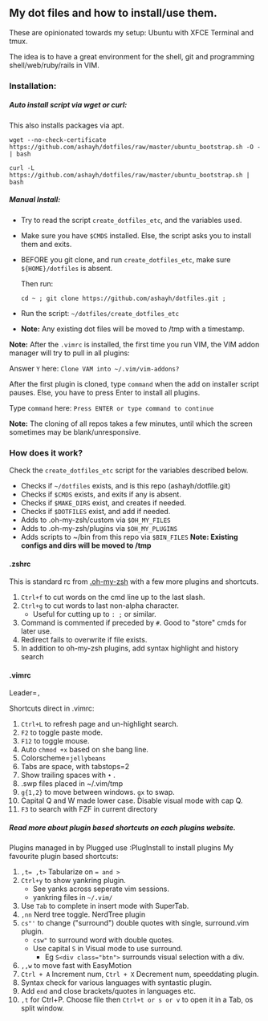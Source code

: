 ## My dot files and how to install/use them.
 These are opinionated towards my setup: Ubuntu with XFCE Terminal and tmux. 

 The idea is to have a great environment for the shell, git and programming shell/web/ruby/rails in VIM.


### Installation:

##### Auto install script via wget or curl:
This also installs packages via apt.

`wget --no-check-certificate https://github.com/ashayh/dotfiles/raw/master/ubuntu_bootstrap.sh -O - | bash`

`curl -L https://github.com/ashayh/dotfiles/raw/master/ubuntu_bootstrap.sh | bash`

##### Manual Install:
* Try to read the script `create_dotfiles_etc`, and the variables used.
* Make sure you have `$CMDS` installed.
  Else, the script asks you to install them and exits.

* BEFORE you git clone,  and run `create_dotfiles_etc`,
  make sure `${HOME}/dotfiles` is absent.

  Then run:

  `cd ~ ; git clone https://github.com/ashayh/dotfiles.git ;`
* Run the script: `~/dotfiles/create_dotfiles_etc`
* **Note:** Any existing dot files will be moved to /tmp with a timestamp.

**Note:** After the `.vimrc` is installed, the first time you run VIM,
  the VIM addon manager will try to pull in all plugins:

  Answer `Y` here:
  `Clone VAM into ~/.vim/vim-addons?`

  After the first plugin is cloned, type `command` when the add on installer script pauses.
  Else, you have to press Enter to install all plugins.

  Type `command` here:
  `Press ENTER or type command to continue`

  **Note:** The cloning of all repos takes a few minutes, until which the screen sometimes may be blank/unresponsive.

### How does it work?
 Check the `create_dotfiles_etc` script for the variables described below.

* Checks if `~/dotfiles` exists, and is this repo (ashayh/dotfile.git)
* Checks if `$CMDS` exists, and exits if any is absent.
* Checks if `$MAKE_DIRS` exist, and creates if needed.
* Checks if `$DOTFILES` exist, and add if needed.
* Adds to .oh-my-zsh/custom via `$OH_MY_FILES`
* Adds to .oh-my-zsh/plugins via `$OH_MY_PLUGINS`
* Adds scripts to ~/bin from this repo via `$BIN_FILES`
**Note: Existing configs and dirs will be moved to /tmp**


#### .zshrc
This is standard rc from [.oh-my-zsh](https://github.com/robbyrussell/oh-my-zsh) with a few more plugins and shortcuts.

1. `Ctrl+f` to cut words on the cmd line up to the last slash.
2. `Ctrl+g` to cut words to last non-alpha character.
    * Useful for cutting up to `: ;` or similar.
3. Command is commented if preceded by `#`. Good to "store" cmds for later use.
4. Redirect fails to overwrite if file exists.
5. In addition to oh-my-zsh plugins, add syntax highlight and history search


#### .vimrc
Leader=`,`

Shortcuts direct in .vimrc:

1. `Ctrl+L` to refresh page and un-highlight search.
2. `F2` to toggle paste mode.
3. `F12` to toggle mouse.
4. Auto `chmod +x` based on she bang line.
5. Colorscheme=`jellybeans`
6. Tabs are space, with tabstops=2
7. Show trailing spaces with `•` .
8. .swp files placed in ~/.vim/tmp
9. `g{1,2}` to move between windows. `gx` to swap.
10. Capital Q and W made lower case. Disable visual mode with cap Q.
2. `F3` to search with FZF in current directory

##### Read more about plugin based shortcuts on each plugins website.
Plugins managed in by Plugged use :PlugInstall to install plugins
My favourite plugin based shortcuts:

1. `,t= ,t>` Tabularize on `= and >`
2. `Ctrl+y` to show yankring plugin.
    * See yanks across seperate vim sessions.
    * yankring files in `~/.vim/`
3. Use `Tab` to complete in insert mode with SuperTab.
4. `,nn` Nerd tree toggle. NerdTree plugin
5. `cs"'` to change ("surround") double quotes with single, surround.vim plugin.
    * `csw"` to surround word with double quotes.
    * Use capital `S` in Visual mode to use surround.
      * Eg `S<div class="btn">` surrounds visual selection with a div.
5. `,,w` to move fast with EasyMotion
7. `Ctrl + A`  Increment num, `Ctrl + X` Decrement num, speeddating plugin.
8. Syntax check for various languages with syntastic plugin.
9. Add `end` and close brackets/quotes in languages etc.
10. `,t` for Ctrl+P. Choose file then `Ctrl+t or s or v` to open it in a Tab, os split window.
